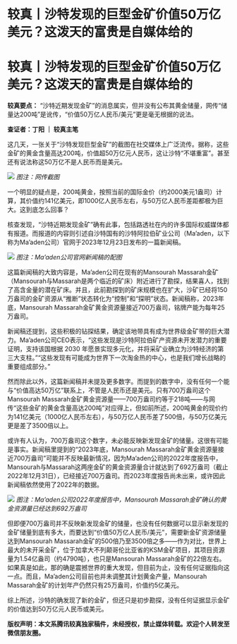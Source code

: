 # 较真丨沙特发现的巨型金矿价值50万亿美元？这泼天的富贵是自媒体给的

# 较真丨沙特发现的巨型金矿价值50万亿美元？这泼天的富贵是自媒体给的

**较真要点：** “沙特近期发现金矿”的消息属实，但并没有公布其黄金储量，网传“储量达200吨”是讹传，“价值50万亿人民币/美元”更是毫无根据的说法。

**查证者：丁阳 ｜ 较真主笔**

这几天，一张关于“沙特发现巨型金矿”的截图在社交媒体上广泛流传。据称，这些金矿的黄金含量高达200吨，价值超50万亿元人民币，这让沙特“不堪重富”。甚至还有说法称这50万亿不是人民币而是美元。

![](https://inews.gtimg.com/news_bt/O77k8AUKkriqTjCQYLG9qsER7hWpmcFk7j_Tgi7LvNZMoAA/1000)
_图注：网传截图_

一个明显的疑点是，200吨黄金，按照当前的国际金价（约2000美元1盎司）计算，其价值约141亿美元，即1000亿人民币左右，与50万亿人民币差距都极为巨大。这到底怎么回事？

核查发现，“沙特近期发现金矿”确有此事，包括路透社在内的许多国际权威媒体都有报道。而报道的内容则引述自沙特国有的沙特阿拉伯矿业公司（Ma’aden，以下称为Ma’aden公司）官网于2023年12月23日发布的一篇新闻稿。

![](https://inews.gtimg.com/news_bt/OUuMV8uUf0bGOa2MjXOoXsIDndTa9KOxEoZdQpfjX4fd4AA/1000)
_图注：Ma’aden公司官网新闻稿的配图_

这篇新闻稿的大致内容是，Ma’aden公司在现有的Mansourah
Massarah金矿（Mansourah与Massarah是两个临近的矿床）附近进行了勘探，结果喜人，找到了高含金量的潜在矿床。并且，此前勘探到的矿床规模也在扩大，沙矿已经将150万盎司的金矿资源从“推断”状态转化为“控制”和“探明”状态。新闻稿称，2023年底，Mansourah
Massarah金矿黄金资源量接近700万盎司，铭牌产能为每年25万盎司。

新闻稿还提到，这些积极的钻探结果，确定该地带具有成为世界级金矿带的巨大潜力。Ma’aden公司CEO表示，“这些发现是沙特阿拉伯矿产资源未开发潜力的重要证明，支持该国根据
2030 年愿景实现多元化，并将采矿业确立为沙特经济的第三大支柱。”“这些发现有可能成为世界下一次淘金热的中心，也是我们增长战略的重要组成部分。”

然而除此以外，这篇新闻稿并未提及更多数字。而提到的数字中，没有任何一个能与“价值高达50万亿”联系上，不管是人民币还是美元。只有700万盎司这个Mansourah
Massarah金矿黄金资源量——700万盎司约等于218吨——与网传“这些金矿的黄金含量高达200吨”对应得上，但如前所述，200吨黄金的现价约为141亿美元（1000亿人民币左右），与50万亿人民币差了500倍，与50万亿美元更是差了3500倍以上。

或许有人认为，700万盎司这个数字，未必能反映新发现金矿的储量。这很有可能是事实。新闻稿里提到的“2023年底，Mansourah
Massarah金矿黄金资源量接近700万盎司”可能并不反映最新情况，因为Ma’aden公司的2022年度报告中，Mansourah与Massarah这两座金矿的黄金资源量合计就达到了692万盎司（截止2022年12月31日），已经接近700万盎司。而2023年度报告尚未出来，或许因此新闻稿依然使用了2022年的数据。

![](https://inews.gtimg.com/news_bt/OKg0yKmYS3DQ5_aropVp3VWtAlcpUwfUsAHv62Qs27evUAA/1000)
_图注：Ma’aden公司2022年度报告中，Mansourah Massarah金矿确认的黄金资源量已经达到692万盎司_

但即便700万盎司并不反映新发现金矿的储量，也没有任何数据可以显示新发现的金矿储量到底有多大，而要达到“价值50万亿人民币/美元”，需要新金矿资源储量达到Mansourah
Massarah金矿的500倍乃至3500倍之多——作为对比，世界上最大的未开采金矿，位于加拿大不列颠哥伦比亚省的KSM金矿项目，其项目资源量为1.54亿盎司（约4790吨），也只是Mansourah
Massarah金矿的22倍左右。如果真是如此，那的确是震撼世界的重大发现，但目前为止，没有任何证据指向这一点。而且，Ma’aden公司目前也并未调整其计划黄金产量，Mansourah
Massarah金矿的计划年产仍然只有25万盎司，价值约5亿美元。

综上所述，沙特的确发现了新的金矿，但还只是初步勘探，没有任何证据显示金矿的价值达到50万亿元人民币或美元。

**版权声明：本文系腾讯较真独家稿件，未经授权，禁止媒体转载。欢迎个人转发至微信朋友圈。**

